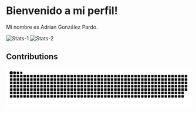 # Bienvenido a mi perfil!

Mi nombre es Adrian González Pardo.

![Stats-1](https://github-readme-stats.vercel.app/api?username=AdrianPardo99&count_private=true&show_icons=true&theme=darcula)
![Stats-2](https://github-readme-stats.vercel.app/api/top-langs/?username=AdrianPardo99&theme=darcula&layout=compact&hide=roff,css,html,javascript,tcl&langs_count=15)


## Contributions
[![GitHub Contributions as snake game](https://github.com/AdrianPardo99/AdrianPardo99/blob/output/github-contribution-grid-snake.svg)](https://github.com/Platane/snk)
